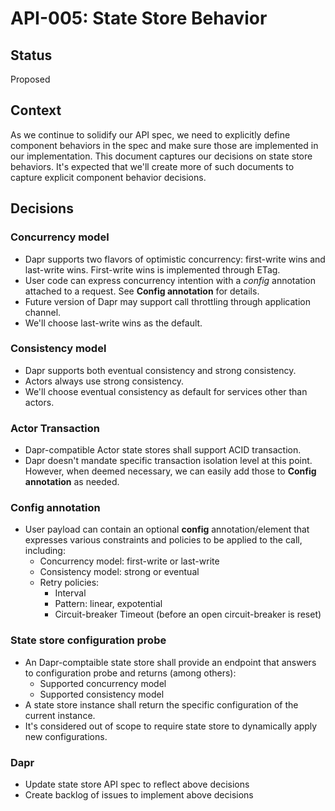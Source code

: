 # API-005: State Store Behavior

## Status
Proposed

## Context
As we continue to solidify our API spec, we need to explicitly define component behaviors in the spec and make sure those are implemented in our implementation. This document captures our decisions on state store behaviors. It's expected that we'll create more of such documents to capture explicit component behavior decisions. 

## Decisions

### Concurrency model

* Dapr supports two flavors of optimistic concurrency: first-write wins and last-write wins. First-write wins is implemented through ETag.
* User code can express concurrency intention with a *config* annotation attached to a request. See **Config annotation** for details.
* Future version of Dapr may support call throttling through application channel. 
* We'll choose last-write wins as the default.

### Consistency model

* Dapr supports both eventual consistency and strong consistency. 
* Actors always use strong consistency.
* We'll choose eventual consistency as default for services other than actors.

### Actor Transaction

* Dapr-compatible Actor state stores shall support ACID transaction.
* Dapr doesn't mandate specific transaction isolation level at this point. However, when deemed necessary, we can easily add those to **Config annotation** as needed.

### Config annotation

* User payload can contain an optional **config** annotation/element that expresses various constraints and policies to be applied to the call, including:
  * Concurrency model: first-write or last-write
  * Consistency model: strong or eventual
  * Retry policies:
    * Interval
    * Pattern: linear, expotential
    * Circuit-breaker Timeout (before an open circuit-breaker is reset) 

### State store configuration probe

* An Dapr-comptaible state store shall provide an endpoint that answers to configuration probe and returns (among others):
  * Supported concurrency model
  * Supported consistency model
* A state store instance shall return the specific configuration of the current instance.
* It's considered out of scope to require state store to dynamically apply new configurations.
  
### Dapr

* Update state store API spec to reflect above decisions
* Create backlog of issues to implement above decisions